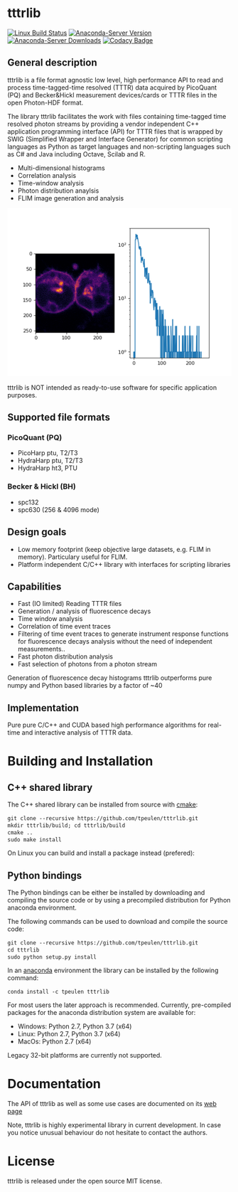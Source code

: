# tttrlib
[![Linux Build Status](https://travis-ci.org/fluorescence-tools/tttrlib.svg)](https://travis-ci.org/tpeulen/tttrlib)
[![Anaconda-Server Version](https://anaconda.org/tpeulen/tttrlib/badges/version.svg)](https://anaconda.org/tpeulen/tttrlib)
[![Anaconda-Server Downloads](https://anaconda.org/tpeulen/tttrlib/badges/downloads.svg)](https://anaconda.org/tpeulen/tttrlib)
[![Codacy Badge](https://api.codacy.com/project/badge/Grade/d63513d5198347019c3d1c63b0fb1173)](https://www.codacy.com/manual/tpeulen/tttrlib?utm_source=github.com&amp;utm_medium=referral&amp;utm_content=Fluorescence-Tools/tttrlib&amp;utm_campaign=Badge_Grade)

## General description


tttrlib is a file format agnostic low level, high performance API to 
read and process time-tagged-time resolved (TTTR) data acquired by 
PicoQuant (PQ) and Becker&Hickl measurement devices/cards or TTTR 
files in the open Photon-HDF format.

The library tttrlib facilitates the work with files containing 
time-tagged time resolved photon streams by providing 
a vendor independent C++ application programming interface (API) 
for TTTR files that is wrapped by SWIG (Simplified Wrapper and Interface 
Generator) for common scripting languages as Python as target languages 
and non-scripting languages such as C# and Java including Octave, 
Scilab and R.

*  Multi-dimensional histograms
*  Correlation analysis
*  Time-window analysis
*  Photon distribution anaylsis
*  FLIM image generation and analysis

![LabelLib and other software/libraries][3]

tttrlib is NOT intended as ready-to-use software for specific application purposes.


## Supported file formats

### PicoQuant (PQ)
*  PicoHarp ptu, T2/T3
*  HydraHarp ptu, T2/T3
*  HydraHarp ht3, PTU

### Becker & Hickl (BH)
*  spc132 
*  spc630 (256 & 4096 mode)

## Design goals

*  Low memory footprint (keep objective large datasets, e.g.  FLIM in memory). 
   Particulary useful for FLIM.
*  Platform independent C/C++ library with interfaces for scripting libraries 

## Capabilities

*  Fast (IO limited) Reading TTTR files
*  Generation / analysis of fluorescence decays
*  Time window analysis
*  Correlation of time event traces
*  Filtering of time event traces to generate instrument response functions for 
   fluorescence decays analysis without the need of independent measurements.. 
*  Fast photon distribution analysis
*  Fast selection of photons from a photon stream

Generation of fluorescence decay histograms tttrlib outperforms pure numpy and Python based
libraries by a factor of ~40  


## Implementation

Pure pure C/C++ and CUDA based high performance algorithms for real-time and interactive 
analysis of TTTR data.

# Building and Installation

## C++ shared library

The C++ shared library can be installed from source with [cmake](https://cmake.org/):

```console
git clone --recursive https://github.com/tpeulen/tttrlib.git
mkdir tttrlib/build; cd tttrlib/build
cmake ..
sudo make install
```

On Linux you can build and install a package instead (prefered):

## Python bindings
The Python bindings can be either be installed by downloading and compiling the source code or by using a 
precompiled distribution for Python anaconda environment.


The following commands can be used to download and compile the source code:

```console
git clone --recursive https://github.com/tpeulen/tttrlib.git
cd tttrlib
sudo python setup.py install
```

In an [anaconda](https://www.anaconda.com/) environment the library can 
be installed by the following command: 
```console
conda install -c tpeulen tttrlib
```

For most users the later approach is recommended. Currently, pre-compiled 
packages for the anaconda distribution system are available for:

*  Windows: Python 2.7, Python 3.7 (x64)
*  Linux: Python 2.7, Python 3.7 (x64)
*  MacOs: Python 2.7 (x64)

Legacy 32-bit platforms are currently not supported.

# Documentation

The API of tttrlib as well as some use cases are documented on its [web page](https://tpeulen.github.io/tttrlib) 

Note, tttrlib is highly experimental library in current development. In 
case you notice unusual behaviour do not hesitate to contact the authors. 
    

# License

tttrlib is released under the open source MIT license.

[3]: docs/_build/html/_images/imaging_tutorial.png "LabelLib and other software/libraries"